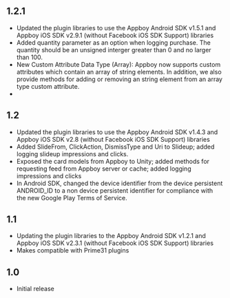 ## 1.2.1
* Updated the plugin libraries to use the Appboy Android SDK v1.5.1 and Appboy iOS SDK v2.9.1 (without Facebook iOS SDK Support) libraries
* Added quantity parameter as an option when logging purchase. The quantity should be an unsigned interger greater than 0 and no larger than 100. 
* New Custom Attribute Data Type (Array): Appboy now supports custom attributes which contain an array of string elements. In addition, we also provide methods for adding or removing an string element from an array type custom attribute.
* 
## 1.2
* Updated the plugin libraries to use the Appboy Android SDK v1.4.3 and Appboy iOS SDK v2.8 (without Facebook iOS SDK Support) libraries
* Added SlideFrom, ClickAction, DismissType and Uri to Slideup; added logging slideup impressions and clicks.
* Exposed the card models from Appboy to Unity; added methods for requesting feed from Appboy server or cache; added logging impressions and clicks
* In Android SDK, changed the device identifier from the device persistent ANDROID_ID to a non device persistent identifier for compliance with the new Google Play Terms of Service.

## 1.1
* Updating the plugin libraries to the Appboy Android SDK v1.2.1 and Appboy iOS SDK v2.3.1 (without Facebook iOS SDK Support) libraries 
* Makes compatible with Prime31 plugins

## 1.0
* Initial release
